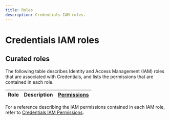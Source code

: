 ```yaml
---
title: Roles
description: Credentials IAM roles.
---
```


# Credentials IAM roles

## Curated roles

The following table describes Identity and Access Management (IAM) roles that are associated with Credentials, and lists the permissions that are contained in each role.

| Role | Description | [Permissions](/credentials/docs/reference/iam/permissions) |
| --- | --- | --- |

For a reference describing the IAM permissions contained in each IAM role, refer to [Credentials IAM Permissions](/credentials/docs/reference/iam/permissions).
